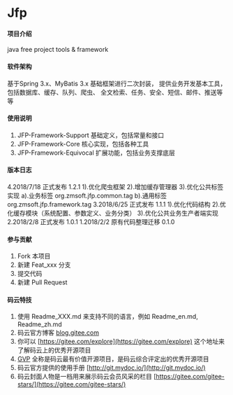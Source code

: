 # Jfp

#### 项目介绍
java free project tools & framework

#### 软件架构
基于Spring 3.x、MyBatis 3.x 基础框架进行二次封装，
提供业务开发基本工具，包括数据库、缓存、队列、爬虫、
全文检索、任务、安全、短信、邮件、推送等等


#### 使用说明

1. JFP-Framework-Support        基础定义，包括常量和接口
2. JFP-Framework-Core           核心实现，包括各种工具
3. JFP-Framework-Equivocal      扩展功能，包括业务支撑底层

#### 版本日志

4.2018/7/18 正式发布	1.2.1 
	1).优化爬虫框架
	2).增加缓存管理器
	3).优化公共标签实现
		a).业务标签 org.zmsoft.jfp.common.tag
		b).通用标签 org.zmsoft.jfp.framework.tag
3.2018/6/25 正式发布	1.1.1 
	1).优化代码结构
	2).优化缓存模块（系统配置、参数定义、业务分类）
	3).优化公共业务生产者端实现
2.2018/2/8 正式发布	1.0.1 
1.2018/2/2 原有代码整理迁移	0.1.0 


#### 参与贡献

1. Fork 本项目
2. 新建 Feat_xxx 分支
3. 提交代码
4. 新建 Pull Request


#### 码云特技

1. 使用 Readme\_XXX.md 来支持不同的语言，例如 Readme\_en.md, Readme\_zh.md
2. 码云官方博客 [blog.gitee.com](https://blog.gitee.com)
3. 你可以 [https://gitee.com/explore](https://gitee.com/explore) 这个地址来了解码云上的优秀开源项目
4. [GVP](https://gitee.com/gvp) 全称是码云最有价值开源项目，是码云综合评定出的优秀开源项目
5. 码云官方提供的使用手册 [http://git.mydoc.io/](http://git.mydoc.io/)
6. 码云封面人物是一档用来展示码云会员风采的栏目 [https://gitee.com/gitee-stars/](https://gitee.com/gitee-stars/)